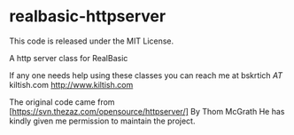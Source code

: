 realbasic-httpserver
====================

This code is released under the MIT License.

A http server class for RealBasic



If any one needs help using these classes you can reach me at bskrtich *AT* kiltish.com
http://www.kiltish.com



The original code came from [https://svn.thezaz.com/opensource/httpserver/]
By Thom McGrath
He has kindly given me permission to maintain the project.